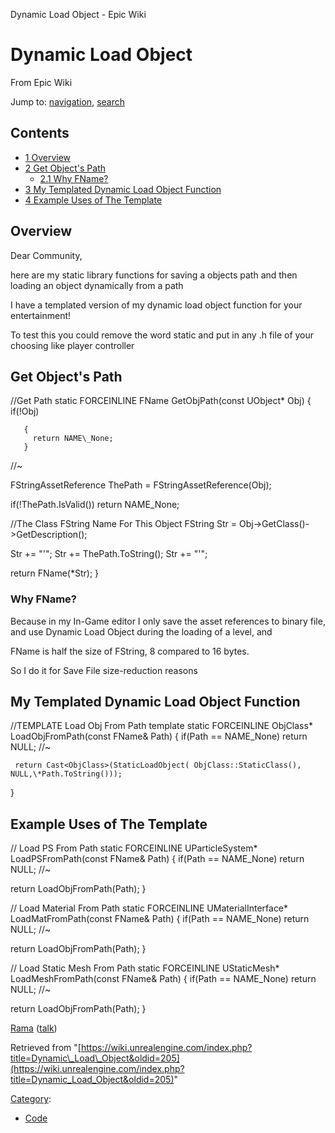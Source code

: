  Dynamic Load Object - Epic Wiki             

 

Dynamic Load Object
===================

From Epic Wiki

Jump to: [navigation](#mw-head), [search](#p-search)

Contents
--------

*   [1 Overview](#Overview)
*   [2 Get Object's Path](#Get_Object.27s_Path)
    *   [2.1 Why FName?](#Why_FName.3F)
*   [3 My Templated Dynamic Load Object Function](#My_Templated_Dynamic_Load_Object_Function)
*   [4 Example Uses of The Template](#Example_Uses_of_The_Template)

Overview
--------

Dear Community,

here are my static library functions for saving a objects path and then loading an object dynamically from a path

I have a templated version of my dynamic load object function for your entertainment!

To test this you could remove the word static and put in any .h file of your choosing like player controller

Get Object's Path
-----------------

<syntaxhighlight lang="cpp"> //Get Path static FORCEINLINE FName GetObjPath(const UObject\* Obj) { if(!Obj)

       {
         return NAME\_None;
       }

//~

FStringAssetReference ThePath = FStringAssetReference(Obj);

if(!ThePath.IsValid()) return NAME\_None;

//The Class FString Name For This Object FString Str = Obj->GetClass()->GetDescription();

Str += "'"; Str += ThePath.ToString(); Str += "'";

return FName(\*Str); } </syntaxhighlight>

### Why FName?

Because in my In-Game editor I only save the asset references to binary file, and use Dynamic Load Object during the loading of a level, and

 FName is half the size of FString, 8 compared to 16 bytes.

So I do it for Save File size-reduction reasons

My Templated Dynamic Load Object Function
-----------------------------------------

<syntaxhighlight lang="cpp"> //TEMPLATE Load Obj From Path template <typename ObjClass> static FORCEINLINE ObjClass\* LoadObjFromPath(const FName& Path) { if(Path == NAME\_None) return NULL; //~

     return Cast<ObjClass>(StaticLoadObject( ObjClass::StaticClass(), NULL,\*Path.ToString()));

} </syntaxhighlight>

Example Uses of The Template
----------------------------

<syntaxhighlight lang="cpp"> // Load PS From Path static FORCEINLINE UParticleSystem\* LoadPSFromPath(const FName& Path) { if(Path == NAME\_None) return NULL; //~

return LoadObjFromPath<UParticleSystem>(Path); }

  
// Load Material From Path static FORCEINLINE UMaterialInterface\* LoadMatFromPath(const FName& Path) { if(Path == NAME\_None) return NULL; //~

return LoadObjFromPath<UMaterialInterface>(Path); }

// Load Static Mesh From Path static FORCEINLINE UStaticMesh\* LoadMeshFromPath(const FName& Path) { if(Path == NAME\_None) return NULL; //~

return LoadObjFromPath<UStaticMesh>(Path); } </syntaxhighlight>

  
[Rama](/index.php?title=User:Rama "User:Rama") ([talk](/index.php?title=User_talk:Rama "User talk:Rama"))

Retrieved from "[https://wiki.unrealengine.com/index.php?title=Dynamic\_Load\_Object&oldid=205](https://wiki.unrealengine.com/index.php?title=Dynamic_Load_Object&oldid=205)"

[Category](/index.php?title=Special:Categories "Special:Categories"):

*   [Code](/index.php?title=Category:Code "Category:Code")